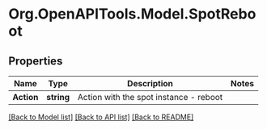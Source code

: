 # Org.OpenAPITools.Model.SpotReboot

## Properties

Name | Type | Description | Notes
------------ | ------------- | ------------- | -------------
**Action** | **string** | Action with the spot instance - reboot | 

[[Back to Model list]](../README.md#documentation-for-models) [[Back to API list]](../README.md#documentation-for-api-endpoints) [[Back to README]](../README.md)

